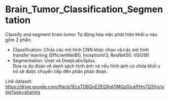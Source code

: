 # Brain_Tumor_Classification_Segmentation
Classify and segment brain tumor
Tự động hóa việc phát hiện khối u não gồm 2 phần:
- Classification: Chứa các mô hình CNN khác nhau và các mô hình transfer learning (EfficientNetB0, InceptionV3, ResNet50. VGG19)
- Segmentation: Unet và DeepLabv3plus.  
Đưa ra dự đoán về danh sách hình ảnh và nếu hình ảnh có chứa khối u nó sẽ được chuyển tiếp đến phần phân đoạn.


Link dataset: https://drive.google.com/file/d/1EcxTDBQnEZEQXqIOMQzGtukPHn7Q31nj/view?usp=sharing
